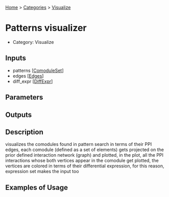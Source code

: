 
[Home](../../../index.html) > [Categories](../../index.html) > [Visualize](index.html)

# Patterns visualizer

* Category: Visualize

## Inputs

* patterns [[ComoduleSet](../../../data_types.html#comoduleset)]
* edges [[Edges](../../../data_types.html#edges)]
* diff_expr [[DiffExpr](../../../data_types.html#diffexpr)]

## Parameters



## Outputs



## Description

  visualizes the comodules found in pattern search in terms of their PPI edges, each comodule (defined as a set of elements) gets projected on the prior defined interaction network (graph) and plotted, in the plot, all the PPI interactions whose both vertices appear in the comodule get plotted, the vertices are colored in terms of their differential expression, for this reason, expression set makes the input too

## Examples of Usage
        